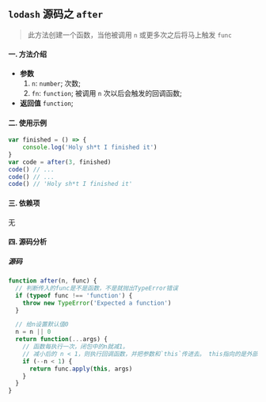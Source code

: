## `lodash` 源码之 `after`

> 此方法创建一个函数，当他被调用 `n` 或更多次之后将马上触发 `func`

#### 一. 方法介绍

- **参数**
  1. `n`: `number`; 次数;
  2. `fn`: `function`; 被调用 `n` 次以后会触发的回调函数;
- **返回值**
  `function`;

#### 二. 使用示例

```js
var finished = () => {
    console.log('Holy sh*t I finished it')
}
var code = after(3, finished)
code() // ...
code() // ...
code() // 'Holy sh*t I finished it'
```

#### 三. 依赖项
无

#### 四. 源码分析

##### 源码

```js
function after(n, func) {
  // 判断传入的func是不是函数，不是就抛出TypeError错误
  if (typeof func !== 'function') {
    throw new TypeError('Expected a function')
  }

  // 给n设置默认值0
  n = n || 0
  return function(...args) {
    // 函数每执行一次，闭包中的n就减1。
    // 减小后的 n < 1，则执行回调函数，并把参数和`this`传进去。 this指向的是外部调用的那个函数的上下文
    if (--n < 1) {
      return func.apply(this, args)
    }
  }
}
```